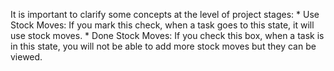 It is important to clarify some concepts at the level of project stages:
\* Use Stock Moves: If you mark this check, when a task goes to this
state, it will use stock moves. \* Done Stock Moves: If you check this
box, when a task is in this state, you will not be able to add more
stock moves but they can be viewed.
